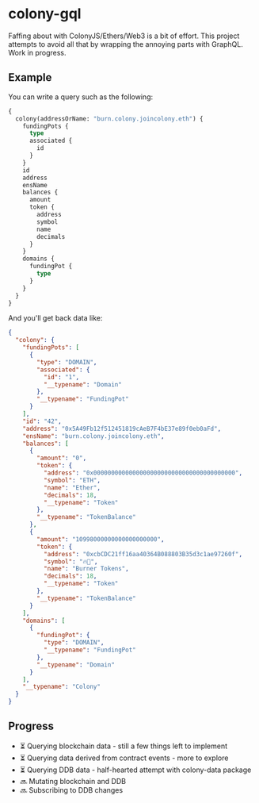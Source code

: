# colony-gql

Faffing about with ColonyJS/Ethers/Web3 is a bit of effort. This project attempts to avoid all that by wrapping the annoying parts with GraphQL. Work in progress.

## Example

You can write a query such as the following:

```graphql
{
  colony(addressOrName: "burn.colony.joincolony.eth") {
    fundingPots {
      type
      associated {
        id
      }
    }
    id
    address
    ensName
    balances {
      amount
      token {
        address
        symbol
        name
        decimals
      }
    }
    domains {
      fundingPot {
        type
      }
    }
  }
}
```

And you'll get back data like:

```json
{
  "colony": {
    "fundingPots": [
      {
        "type": "DOMAIN",
        "associated": {
          "id": "1",
          "__typename": "Domain"
        },
        "__typename": "FundingPot"
      }
    ],
    "id": "42",
    "address": "0x5A49Fb12f512451819cAeB7F4bE37e89f0eb0aFd",
    "ensName": "burn.colony.joincolony.eth",
    "balances": [
      {
        "amount": "0",
        "token": {
          "address": "0x0000000000000000000000000000000000000000",
          "symbol": "ETH",
          "name": "Ether",
          "decimals": 18,
          "__typename": "Token"
        },
        "__typename": "TokenBalance"
      },
      {
        "amount": "10998000000000000000000",
        "token": {
          "address": "0xcbCDC21ff16aa40364B088803B35d3c1ae97260f",
          "symbol": "🔥🧧",
          "name": "Burner Tokens",
          "decimals": 18,
          "__typename": "Token"
        },
        "__typename": "TokenBalance"
      }
    ],
    "domains": [
      {
        "fundingPot": {
          "type": "DOMAIN",
          "__typename": "FundingPot"
        },
        "__typename": "Domain"
      }
    ],
    "__typename": "Colony"
  }
}
```

## Progress

- ⏳ Querying blockchain data - still a few things left to implement
- ⏳ Querying data derived from contract events - more to explore
- ⏳ Querying DDB data - half-hearted attempt with colony-data package
- 🔜 Mutating blockchain and DDB
- 🔜 Subscribing to DDB changes
